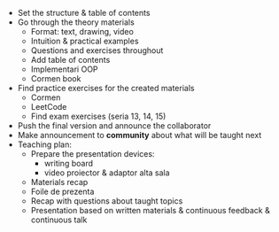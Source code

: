 - Set the structure & table of contents
- Go through the theory materials
  - Format: text, drawing, video
  - Intuition & practical examples
  - Questions and exercises throughout
  - Add table of contents
  - Implementari OOP
  - Cormen book
- Find practice exercises for the created materials
  - Cormen
  - LeetCode
  - Find exam exercises (seria 13, 14, 15)
- Push the final version and announce the collaborator
- Make announcement to **community** about what will be taught next
- Teaching plan:
  - Prepare the presentation devices:
    - writing board
    - video proiector & adaptor alta sala
  - Materials recap
  - Foile de prezenta
  - Recap with questions about taught topics
  - Presentation based on written materials & continuous feedback & continuous talk
